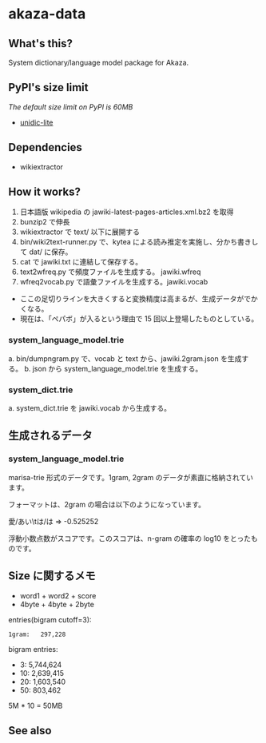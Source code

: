 # akaza-data

## What's this?

System dictionary/language model package for Akaza.

## PyPI's size limit

*The default size limit on PyPI is 60MB*

 * [unidic-lite](https://www.dampfkraft.com/code/distributing-large-files-with-pypi.html)

## Dependencies

 * wikiextractor

## How it works?

 1. 日本語版 wikipedia の jawiki-latest-pages-articles.xml.bz2 を取得
 2. bunzip2 で伸長
 3. wikiextractor で text/ 以下に展開する
 4. bin/wiki2text-runner.py で、kytea による読み推定を実施し、分かち書きして dat/ に保存。
 5. cat で jawiki.txt に連結して保存する。
 6. text2wfreq.py で頻度ファイルを生成する。 jawiki.wfreq
 7. wfreq2vocab.py で語彙ファイルを生成する。jawiki.vocab
   * ここの足切りラインを大きくすると変換精度は高まるが、生成データがでかくなる。
   * 現在は、「ペパボ」が入るという理由で 15 回以上登場したものとしている。

### system_language_model.trie

 a. bin/dumpngram.py で、vocab と text から、jawiki.2gram.json を生成する。
 b. json から system_language_model.trie を生成する。

### system_dict.trie

 a. system_dict.trie を jawiki.vocab から生成する。

## 生成されるデータ

### system_language_model.trie

marisa-trie 形式のデータです。1gram, 2gram のデータが素直に格納されています。

フォーマットは、2gram の場合は以下のようになっています。

  愛/あい\tは/は   => -0.525252

浮動小数点数がスコアです。このスコアは、n-gram の確率の log10 をとったものです。

## Size に関するメモ

 * word1 + word2 + score
 * 4byte + 4byte + 2byte

entries(bigram cutoff=3):

    1gram:   297,228

bigram entries:

 -  3: 5,744,624
 - 10: 2,639,415
 - 20: 1,603,540
 - 50:   803,462

5M * 10 = 50MB

## See also

